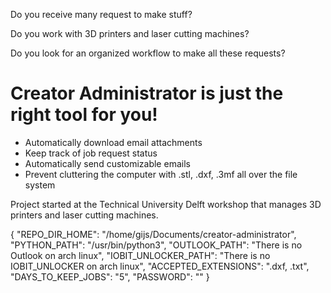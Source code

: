 
Do you receive many request to make stuff?

Do you work with 3D printers and laser cutting machines?

Do you look for an organized workflow to make all these requests?

# Creator Administrator is just the right tool for you!

* Automatically download email attachments
* Keep track of job request status
* Automatically send customizable emails
* Prevent cluttering the computer with .stl, .dxf, .3mf all over the file system

Project started at the Technical University Delft workshop that manages 3D printers and laser cutting machines.


{
    "REPO_DIR_HOME":  "/home/gijs/Documents/creator-administrator",
    "PYTHON_PATH": "/usr/bin/python3",
    "OUTLOOK_PATH":  "There is no Outlook on arch linux",
    "IOBIT_UNLOCKER_PATH":  "There is no IOBIT_UNLOCKER on arch linux",
    "ACCEPTED_EXTENSIONS": ".dxf, .txt",
    "DAYS_TO_KEEP_JOBS": "5",
    "PASSWORD":  ""
}
